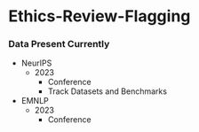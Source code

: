 # Ethics-Review-Flagging
### Data Present Currently
- NeurIPS
  - 2023
    - Conference
    - Track Datasets and Benchmarks
- EMNLP
  - 2023
    - Conference

